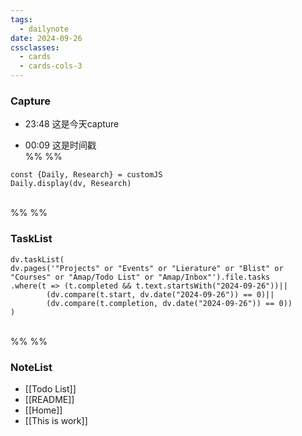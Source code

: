 ```yaml
---
tags:
  - dailynote
date: 2024-09-26
cssclasses:
  - cards
  - cards-cols-3
---
```

### Capture    

- 23:48 这是今天capture

- 00:09 这是时间戳
<br>%% %%
```dataviewjs
const {Daily, Research} = customJS
Daily.display(dv, Research)
```
<br>%% %%
### TaskList 
```dataviewjs
dv.taskList(
dv.pages('"Projects" or "Events" or "Lierature" or "Blist" or "Courses" or "Amap/Todo List" or "Amap/Inbox"').file.tasks
.where(t => (t.completed && t.text.startsWith("2024-09-26"))||
		(dv.compare(t.start, dv.date("2024-09-26")) == 0)||
		(dv.compare(t.completion, dv.date("2024-09-26")) == 0))
)
```
<br>%% %%
### NoteList
- [[Todo List]]
- [[README]]
- [[Home]]
- [[This is work]]

